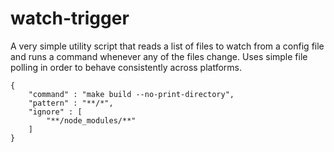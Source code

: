 # watch-trigger

A very simple utility script that reads a list of files to watch from a config file and runs a command whenever any of the files change.  Uses simple file polling in order to behave consistently across platforms.

```
{
    "command" : "make build --no-print-directory",
    "pattern" : "**/*",
    "ignore" : [
        "**/node_modules/**"
    ]
}
```
